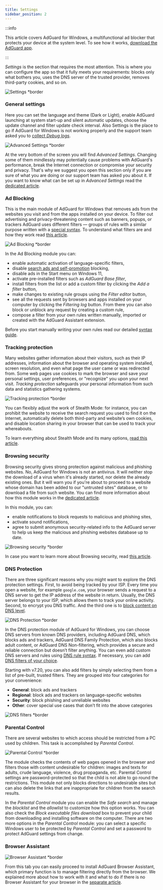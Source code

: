 ```yaml
---
title: Settings
sidebar_position: 2
---
```


:::info

This article covers AdGuard for Windows, a multifunctional ad blocker that protects your device at the system level. To see how it works, [download the AdGuard app](https://agrd.io/download-kb-adblock).

:::

*Settings* is the section that requires the most attention. This is where you can configure the app so that it fully meets your requirements: blocks only what bothers you, uses the DNS server of the trusted provider, removes third-party cookies, and so on.

![Settings *border](https://cdn.adtidy.org/content/kb/ad_blocker/windows/settings/general_settings.png)

### General settings

Here you can set the language and theme (Dark or Light), enable AdGuard launching at system start-up and silent automatic updates, choose the update channel and filter update check interval. Also Settings is the place to go if AdGuard for Windows is not working properly and the support team asked you to [collect *Debug logs*](/adguard-for-windows/solving-problems/adguard-logs.md).

![Advanced Settings *border](https://cdn.adtidy.org/content/kb/ad_blocker/windows/settings/advanced_settings.png)

At the very bottom of the screen you will find *Advanced Settings*. Changing some of them mindlessly may potentially cause problems with AdGuard's performance, break the Internet connection or compromise your security and privacy. That's why we suggest you open this section only if you are sure of what you are doing or our support team has asked you about it. If you want to know what can be set up in *Advanced Settings* read the [dedicated article](/adguard-for-windows/solving-problems/low-level-settings.md).

### Ad Blocking

This is the main module of AdGuard for Windows that removes ads from the websites you visit and from the apps installed on your device. To filter out advertising and privacy-threatening content such as banners, popups, or trackers AdGuard uses different filters — groups of rules with a similar purpose written with a [special syntax](/general/ad-filtering/create-own-filters). To understand what filters are and how they work read [this article](/general/ad-filtering/how-ad-blocking-works).

![Ad Blocking *border](https://cdn.adtidy.org/content/kb/ad_blocker/windows/settings/ad_blocking.png)

In the Ad Blocking module you can:

- enable automatic activation of language-specific filters,
- disable [search ads and self-promotion](/general/ad-filtering/search-ads) blocking,
- disable ads in the Start menu on Windows 11,
- activate pre-installed filters such as *AdGuard Base filter*,
- install filters from the list or add a custom filter by clicking the *Add a filter* button,
- make changes to existing rule groups using the *Filter editor* button,
- see all the requests sent by browsers and apps installed on your computer by clicking the *Filtering log* button. From there you can also block or unblock any request by creating a custom rule,
- compose a filter from your own rules written manually, imported or created with the AdGuard Assistant extension.

Before you start manually writing your own rules read our detailed [syntax guide](/general/ad-filtering/create-own-filters).

### Tracking protection

Many websites gather information about their visitors, such as their IP addresses, information about the browser and operating system installed, screen resolution, and even what page the user came or was redirected from. Some web pages use cookies to mark the browser and save your personal settings, user preferences, or "recognize" you upon your next visit. *Tracking protection* safeguards your personal information from such data and statistics gathering systems.

![Tracking protection *border](https://cdn.adtidy.org/content/kb/ad_blocker/windows/settings/tracking_protection.png)

You can flexibly adjust the work of Stealth Mode: for instance, you can prohibit the website to receive the search request you used to find it on the Internet, automatically delete both third-party and website’s own cookies, and disable location sharing in your browser that can be used to track your whereabouts.

To learn everything about Stealth Mode and its many options, [read this article](/general/stealth-mode).

### Browsing security

Browsing security gives strong protection against malicious and phishing websites. No, AdGuard for Windows is not an antivirus. It will neither stop the download of a virus when it's already started, nor delete the already existing ones. But it will warn you if you're about to proceed to a website whose domain has been added to our "untrusted sites" database, or to download a file from such website. You can find more information about how this module works in the [dedicated article](/general/browsing-security).

In this module, you can:

- enable notifications to block requests to malicious and phishing sites,
- activate sound notifications,
- agree to submit anonymous security-related info to the AdGuard server to help us keep the malicious and phishing websites database up to date.

![Browsing security *border](https://cdn.adtidy.org/content/kb/ad_blocker/windows/settings/browsing_security.png)

In case you want to learn more about Browsing security, read [this article](/general/browsing-security).

### DNS Protection

There are three significant reasons why you might want to explore the DNS protection settings. First, to avoid being tracked by your ISP. Every time you open a website, for example `google.com`, your browser sends a request to a DNS server to get the IP address of the website in return. Usually, the DNS server belongs to your ISP, which allows them to track your online activity. Second, to encrypt you DNS traffic. And the third one is to [block content on DNS level](https://adguard-dns.io/kb/general/dns-filtering/).

![DNS Protection *border](https://cdn.adtidy.org/content/kb/ad_blocker/windows/settings/dns_protection.png)

In the DNS protection module of AdGuard for Windows, you can choose DNS servers from known DNS providers, including AdGuard DNS, which blocks ads and trackers, AdGuard DNS Family Protection, which also blocks adult content, or AdGuard DNS Non-filtering, which provides a secure and reliable connection but doesn’t filter anything. You can even add custom DNS servers and rules using [DNS rule syntax](https://adguard-dns.io/kb/general/dns-filtering-syntax/). If necessary, you can add [DNS filters of your choice](https://filterlists.com).

Starting with v7.20, you can also add filters by simply selecting them from a list of pre-built, trusted filters. They are grouped into four categories for your convenience:

- **General**: block ads and trackers
- **Regional**: block ads and trackers on language-specific websites
- **Security**: block phishing and unreliable websites
- **Other**: cover special use cases that don’t fit into the above categories

![DNS filters *border](https://cdn.adtidy.org/content/release_notes/ad_blocker/windows/v7.20/dns_filters/en.png)

### Parental Control

There are several websites to which access should be restricted from a PC used by children. This task is accomplished by *Parental Control*.

![Parental Control *border](https://cdn.adtidy.org/content/kb/ad_blocker/windows/settings/parental_control.png)

The module checks the contents of web pages opened in the browser and filters those with content undesirable for children: images and texts for adults, crude language, violence, drug propaganda, etc. Parental Control settings are password-protected so that the child is not able to go round the restrictions. This module not only blocks directions to undesirable sites but can also delete the links that are inappropriate for children from the search results.

In the *Parental Control* module you can enable the *Safe search* and manage the *blocklist* and the *allowlist* to customize how this option works. You can also check the *Block executable files download* box to prevent your child from downloading and installing software on the computer. There are two more options in the *Parental Control* module: you can select a specific Windows user to be protected by *Parental Control* and set a password to protect AdGuard settings from change.

### Browser Assistant

![Browser Assistant *border](https://cdn.adtidy.org/content/kb/ad_blocker/windows/settings/browser_assistant.png)

From this tab you can easily proceed to install AdGuard Browser Assistant, which primary function is to manage filtering directly from the browser. We explained more about how to work with it and what to do if there is no Browser Assistant for your browser in the [separate article](/adguard-for-windows/browser-assistant.md).

